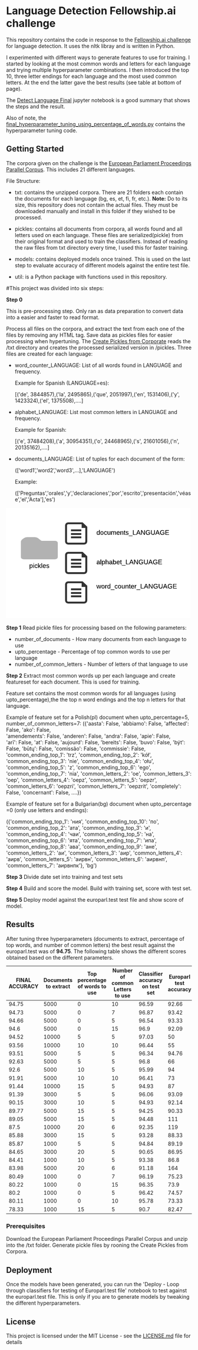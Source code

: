 # Language Detection Fellowship.ai challenge

This repository contains the code in response to the [Fellowship.ai challenge](https://fellowship.ai/challenge/) for language detection. It uses the nltk libray and is written in Python.

I experimented with different ways to generate features to use for training. I started by looking at the most common words and letters for each language and trying multiple hyperparameter combinations. I then introduced the top 10, three letter endings for each language and the most used common letters.   At the end the latter gave the best results (see table at bottom of page).

The [Detect Language Final](Detect%20Language%20Final.ipynb) jupyter notebook is a good summary that shows the steps and the result.

Also of note, the [final_hyperparameter_tuning_using_percentage_of_words.py](final_hyperparameter_tuning_using_percentage_of_words.py) contains the hyperparameter tuning code.


## Getting Started

The corpora given on the challenge is the [European Parliament Proceedings Parallel Corpus](http://www.statmt.org/europarl/). This includes 21 different languages.

File Structure:

* txt: contains the unzipped corpora. There are 21 folders each contain the documents for each language (bg, es, et, fi, fr, etc.). **Note:** Do to its size, this repository does not contain the actual files. They must be downloaded manually and install in this folder if they wished to be processed.

* pickles: contains all documents from corpora, all words found and all letters used on each language. These files are serialized(pickle) from their original format and used to train the classifiers. Instead of reading the raw files from txt directory every time, I used this for faster training.

* models: contains deployed models once trained. This is used on the last step to evaluate accuracy of different models against the entire test file.

* util: is a Python package with functions used in this repository. 

#This project was divided into six steps:

**Step 0**

This is pre-processing step. Only ran as data preparation to convert data into a easier and faster to read format.

Process all files on the corpora, and extract the text from each one of the files by removing any HTML tag. Save data as pickles files for easier processing when hypertuning. The [Create Pickles from Corporate](Create%20Pickles%20from%20Corpora.ipynb) reads the /txt directory and creates the processed serialized version in /pickles.  Three files are created for each language:

* word_counter_LANGUAGE: List of all words found in LANGUAGE and frequency.

     Example for Spanish (LANGUAGE=es):

     [('de', 3844857),('la', 2495865),('que', 2051997),('en', 1531406),('y', 1423324),('el', 1375508),....]

* alphabet_LANGUAGE: List most common letters in LANGUAGE and frequency.

     Example for Spanish:
     
     [('e', 37484208),('a', 30954351),('o', 24468965),('s', 21601056),('n', 20135162),....]

* documents_LANGUAGE: List of tuples for each document of the form:

     ([‘word1’,’word2’,'word3',...],'LANGUAGE')

     Example:
     
     (['Preguntas','orales','y','declaraciones','por','escrito','presentación','véase','el','Acta'],'es')

![pickles directory and files](images/step1.png)

**Step 1**
Read pickle files for processing based on the following parameters:

* number_of_documents      - How many documents from each language to use 
* upto_percentage          - Percentage of top common words to use per language
* number_of_common_letters - Number of letters of that language to use

**Step 2**
Extract most common words up per each language and create featureset for each document. This is used for training. 

Feature set contains the most common words for all languages (using upto_percentage),the the top n word endings and the top n letters for that language.

Example of feature set for a Polish(pl) document when upto_percentage=5, number_of_common_letters=7:
({'aasta': False,
  'abbiamo': False,
  'affected': False,
  'ako': False,  
  'amendements': False,
  'anderen': False,
  'andra': False,
  'apie': False,  
  'arī': False,
  'at': False,
  'aujourd': False,
  'bereits': False,
  'buvo': False,
  'být': False,
  'būtų': False,
  'comissão': False,
  'commissie': False,
  'common_ending_top_1': 'trz',
  'common_ending_top_2': 'kół',
  'common_ending_top_3': 'nie',
  'common_ending_top_4': 'ołu',
  'common_ending_top_5': 'z',
  'common_ending_top_6': 'ego',
  'common_ending_top_7': 'nia',
  'common_letters_2': 'oe',
  'common_letters_3': 'oep',
  'common_letters_4': 'oepz',
  'common_letters_5': 'oepzr',
  'common_letters_6': 'oepzri',
  'common_letters_7': 'oepzrit',
  'completely': False,
  'concernant': False,
   ....})

Example of feature set for a Bulgarian(bg) document when upto_percentage =0 (only use letters and endings):

({'common_ending_top_1': 'ния',
  'common_ending_top_10': 'по',
  'common_ending_top_2': 'ата',
  'common_ending_top_3': 'и',
  'common_ending_top_4': 'чаи',
  'common_ending_top_5': 'на',
  'common_ending_top_6': 'ята',
  'common_ending_top_7': 'ипа',
  'common_ending_top_8': 'ава',
  'common_ending_top_9': 'ане',
  'common_letters_2': 'аи',
  'common_letters_3': 'аир',
  'common_letters_4': 'аирв',
  'common_letters_5': 'аирвн',
  'common_letters_6': 'аирвнп',
  'common_letters_7': 'аирвнпк'},
 'bg')


**Step 3**
Divide date set into training and test sets

**Step 4**
Build and score the model. Build with training set, score with test set.

**Step 5**
Deploy model against the europarl.test test file and show score of model.

## Results

After tuning three hyperparameters (documents to extract, percentage of top words, and number of common letters) the best result against the europarl.test was of **94.75**.  The following table shows the different scores obtained based on the different parameters.

FINAL ACCURACY|Documents to extract|Top percentage of words to use|Number of common Letters to use|Classifier accuracy on test set|Europarl test accuracy|Model accuracy against europarl.test|All documents processed|Number of features used|Training set|Test set|Classifier accuracy on test set|Europarl test accuracy|Model accuracy against europarl.test
--------------|--------------|--------------|--------------|--------------|--------------|--------------|--------------|--------------|--------------|--------------|--------------|--------------|--------------|
94.75|5000|0|10|96.59|92.66|94.75|105000|0|84000|21000|96.59|92.66|94.75
94.73|5000|0|7|96.87|93.42|94.73|105000|0|84000|21000|96.87|93.42|94.73
94.66|5000|0|5|96.54|93.33|94.66|105000|0|84000|21000|96.54|93.33|94.66
94.6|5000|0|15|96.9|92.09|94.6|105000|0|84000|21000|96.9|92.09|94.6
94.52|10000|5|5|97.03|50|94.52|187071|129|149656|37415|97.03|50|94.52
93.56|10000|10|10|96.44|55|93.56|187071|415|149656|37415|96.44|55|93.56
93.51|5000|5|5|96.34|94.76|93.51|110000|121|88000|22000|96.34|94.76|93.51
92.63|5000|5|5|96.8|66|92.63|105000|129|84000|21000|96.8|66|92.63
92.6|5000|10|5|95.99|94|92.6|110000|399|88000|22000|95.99|94|92.6
91.91|5000|10|10|96.41|73|91.91|105000|415|84000|21000|96.41|73|91.91
91.44|10000|15|5|94.93|87|91.44|187071|856|149656|37415|94.93|87|91.44
91.39|3000|5|5|96.06|93.09|91.39|66000|119|52800|13200|96.06|93.09|91.39
90.15|3000|10|5|94.93|92.14|90.15|66000|389|52800|13200|94.93|92.14|90.15
89.77|5000|15|5|94.25|90.33|89.77|110000|827|88000|22000|94.25|90.33|89.77
89.05|5000|15|5|94.48|111|89.05|105000|856|84000|21000|94.48|111|89.05
87.5|10000|20|6|92.35|119|87.5|187071|1491|149656|37415|92.35|119|87.5
85.88|3000|15|5|93.28|88.33|85.88|66000|805|52800|13200|93.28|88.33|85.88
85.87|1000|5|5|94.84|89.19|85.87|22000|119|17600|4400|94.84|89.19|85.87
84.65|3000|20|5|90.65|86.95|84.65|66000|1423|52800|13200|90.65|86.95|84.65
84.41|1000|10|5|93.38|86.8|84.41|22000|389|17600|4400|93.38|86.8|84.41
83.98|5000|20|6|91.18|164|83.98|105000|1491|84000|21000|91.18|164|83.98
80.49|1000|0|7|96.19|75.23|80.49|21000|0|16800|4200|96.19|75.23|80.49
80.22|1000|0|15|96.35|73.9|80.22|21000|0|16800|4200|96.35|73.9|80.22
80.2|1000|0|5|96.42|74.57|80.2|21000|0|16800|4200|96.42|74.57|80.2
80.11|1000|0|10|95.78|73.33|80.11|21000|0|16800|4200|95.78|73.33|80.11
78.33|1000|15|5|90.7|82.47|78.33|22000|805|17600|4400|90.7|82.47|78.33

### Prerequisites

Download the European Parliament Proceedings Parallel Corpus and unzip into the /txt folder.
Generate pickle files by rooning the Create Pickles from Corpora.

## Deployment

Once the models have been generated, you can run the 'Deploy - Loop through classifiers for testing of Europarl.test file' notebook to test against the europarl.test file.
This is only if you are to generate models by tweaking the different hyperparameters.

## License

This project is licensed under the MIT License - see the [LICENSE.md](LICENSE.md) file for details



